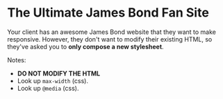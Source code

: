 # The Ultimate James Bond Fan Site

Your client has an awesome James Bond website that they want to make responsive. However, they don't want to modify their existing HTML, so they've asked you to **only compose a new stylesheet**.

Notes:

- **DO NOT MODIFY THE HTML**
- Look up `max-width` (css).
- Look up `@media` (css).